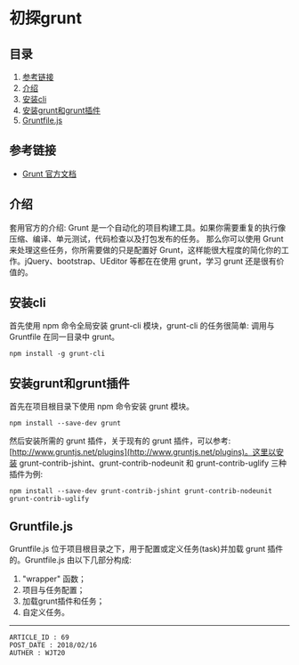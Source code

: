 
# 初探grunt #

## 目录 ##

1. [参考链接](#href1)
2. [介绍](#href2)
3. [安装cli](#href3)
4. [安装grunt和grunt插件](#href4)
5. [Gruntfile.js](#href5)

## <a name="href1">参考链接</a> ##

- [Grunt 官方文档](http://www.gruntjs.net/getting-started)

## <a name="href2">介绍</a> ##

套用官方的介绍: Grunt 是一个自动化的项目构建工具。如果你需要重复的执行像压缩、编译、单元测试，代码检查以及打包发布的任务。 那么你可以使用 Grunt 来处理这些任务，你所需要做的只是配置好 Grunt，这样能很大程度的简化你的工作。jQuery、bootstrap、UEditor 等都在在使用 grunt，学习 grunt 还是很有价值的。

## <a name="href3">安装cli</a> ##

首先使用 npm 命令全局安装 grunt-cli 模块，grunt-cli 的任务很简单: 调用与 Gruntfile 在同一目录中 grunt。

```
npm install -g grunt-cli
```

## <a name="href4">安装grunt和grunt插件</a> ##

首先在项目根目录下使用 npm 命令安装 grunt 模块。

```
npm install --save-dev grunt
```

然后安装所需的 grunt 插件，关于现有的 grunt 插件，可以参考: [http://www.gruntjs.net/plugins](http://www.gruntjs.net/plugins)。这里以安装 grunt-contrib-jshint、grunt-contrib-nodeunit 和 grunt-contrib-uglify 三种插件为例:

```
npm install --save-dev grunt-contrib-jshint grunt-contrib-nodeunit grunt-contrib-uglify
```

## <a name="href5">Gruntfile.js</a> ##

Gruntfile.js 位于项目根目录之下，用于配置或定义任务(task)并加载 grunt 插件的。Gruntfile.js 由以下几部分构成:

1. "wrapper" 函数；
2. 项目与任务配置；
3. 加载grunt插件和任务；
4. 自定义任务。

---

```
ARTICLE_ID : 69
POST_DATE : 2018/02/16
AUTHER : WJT20
```
